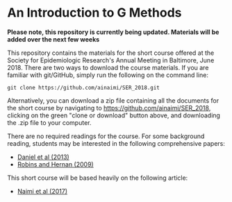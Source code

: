 
<!-- README.md is generated from README.Rmd. Please edit that file -->
An Introduction to G Methods
============================

**Please note, this repository is currently being updated. Materials will be added over the next few weeks**

This repository contains the materials for the short course offered at the Society for Epidemiologic Research's Annual Meeting in Baltimore, June 2018. There are two ways to download the course materials. If you are familiar with git/GitHub, simply run the following on the command line:

    git clone https://github.com/ainaimi/SER_2018.git

Alternatively, you can download a zip file containing all the documents for the short course by navigating to <https://github.com/ainaimi/SER_2018>, clicking on the green "clone or download" button above, and downloading the .zip file to your computer.

There are no required readings for the course. For some background reading, students may be interested in the following comprehensive papers:

-   [Daniel et al (2013)](http://onlinelibrary.wiley.com/doi/10.1002/sim.5686/abstract)
-   [Robins and Hernan (2009)](https://cdn1.sph.harvard.edu/wp-content/uploads/sites/343/2013/03/abc.pdf)

This short course will be based heavily on the following article:

-   [Naimi et al (2017)](https://www.ashleyisaacnaimi.com/uploads/3/9/8/7/39872745/naimi_et_al_2017_ije.pdf)
